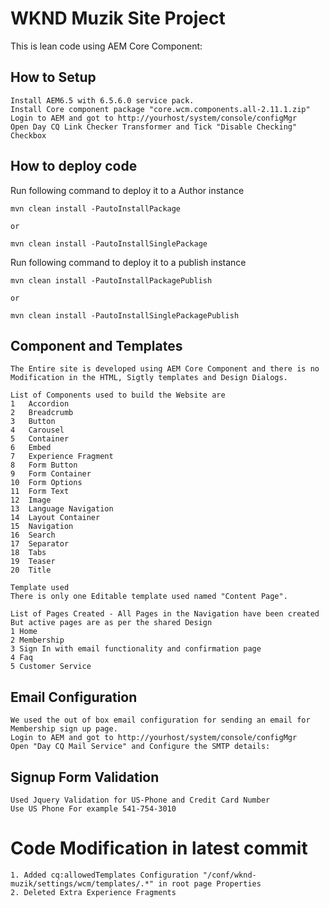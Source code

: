 # WKND Muzik Site Project

This is lean code using AEM Core Component:

## How to Setup 
	Install AEM6.5 with 6.5.6.0 service pack.
	Install Core component package "core.wcm.components.all-2.11.1.zip"
	Login to AEM and got to http://yourhost/system/console/configMgr
	Open Day CQ Link Checker Transformer and Tick "Disable Checking" Checkbox

## How to deploy code


Run following command to deploy it to a Author instance

    mvn clean install -PautoInstallPackage
	
	or
	
	mvn clean install -PautoInstallSinglePackage

   
Run following command to deploy it to a publish instance

    mvn clean install -PautoInstallPackagePublish
	
    or
	
	mvn clean install -PautoInstallSinglePackagePublish
	
	
## 	Component and Templates 
    The Entire site is developed using AEM Core Component and there is no Modification in the HTML, Sigtly templates and Design Dialogs.
	
	List of Components used to build the Website are
	1	Accordion
	2	Breadcrumb
	3	Button
	4	Carousel
	5	Container
	6	Embed
	7	Experience Fragment
	8	Form Button
	9	Form Container
	10	Form Options
	11	Form Text
	12	Image
	13	Language Navigation
	14	Layout Container
	15	Navigation
	16	Search 
	17	Separator
	18	Tabs
	19	Teaser
	20	Title
	
	Template used 
	There is only one Editable template used named "Content Page". 
	
	List of Pages Created - All Pages in the Navigation have been created But active pages are as per the shared Design
	1 Home
	2 Membership
	3 Sign In with email functionality and confirmation page
    4 Faq 
	5 Customer Service	
	
	
## 	Email Configuration 	
	We used the out of box email configuration for sending an email for Membership sign up page. 
    Login to AEM and got to http://yourhost/system/console/configMgr
	Open "Day CQ Mail Service" and Configure the SMTP details:
	
## 	Signup Form Validation
    Used Jquery Validation for US-Phone and Credit Card Number 
    Use US Phone For example 541-754-3010
	
#   Code Modification in latest commit

    1. Added cq:allowedTemplates Configuration "/conf/wknd-muzik/settings/wcm/templates/.*" in root page Properties
	2. Deleted Extra Experience Fragments   